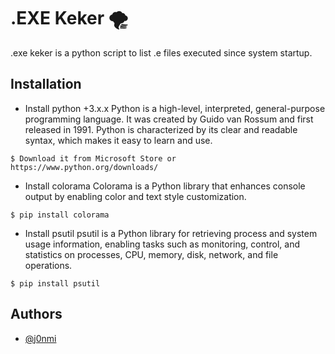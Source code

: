 

# .EXE Keker  🌪️ 

.exe keker is a python script to list .e files executed since system startup.


## Installation


- Install python +3.x.x
Python is a high-level, interpreted, general-purpose programming language. It was created by Guido van Rossum and first released in 1991. Python is characterized by its clear and readable syntax, which makes it easy to learn and use.
```
$ Download it from Microsoft Store or https://www.python.org/downloads/
```

- Install colorama
Colorama is a Python library that enhances console output by enabling color and text style customization.
```
$ pip install colorama
```

- Install psutil
psutil is a Python library for retrieving process and system usage information, enabling tasks such as monitoring, control, and statistics on processes, CPU, memory, disk, network, and file operations.
```
$ pip install psutil
```
## Authors

- [@j0nmi](https://www.github.com/j0nmi)

